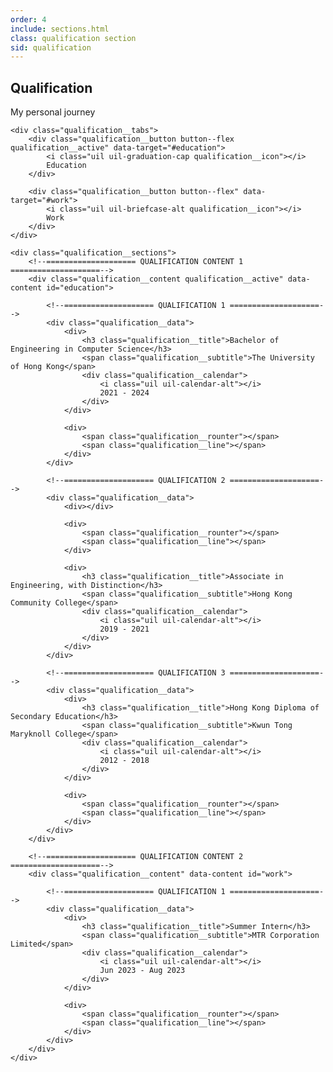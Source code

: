 ```yaml
---
order: 4
include: sections.html
class: qualification section
sid: qualification
---
```


<h2 class="section__title">Qualification</h2>
<span class="section__subtitle">My personal journey</span>

<!-- <div class="qualification__description">
    My life has never been smooth sailing.

    <br><br>

    There were times when I was lost and confused,

    <br><br>

    but these setbacks and scars had taught me resilience.
</div> -->

<div class="qualification__container container">

    <div class="qualification__tabs">
        <div class="qualification__button button--flex qualification__active" data-target="#education">
            <i class="uil uil-graduation-cap qualification__icon"></i>
            Education
        </div>

        <div class="qualification__button button--flex" data-target="#work">
            <i class="uil uil-briefcase-alt qualification__icon"></i>
            Work
        </div>
    </div>

    <div class="qualification__sections">
        <!--==================== QUALIFICATION CONTENT 1 ====================-->
        <div class="qualification__content qualification__active" data-content id="education">

            <!--==================== QUALIFICATION 1 ====================-->
            <div class="qualification__data">
                <div>
                    <h3 class="qualification__title">Bachelor of Engineering in Computer Science</h3>
                    <span class="qualification__subtitle">The University of Hong Kong</span>
                    <div class="qualification__calendar">
                        <i class="uil uil-calendar-alt"></i>
                        2021 - 2024
                    </div>
                </div>

                <div>
                    <span class="qualification__rounter"></span>
                    <span class="qualification__line"></span>
                </div>
            </div>

            <!--==================== QUALIFICATION 2 ====================-->
            <div class="qualification__data">
                <div></div>

                <div>
                    <span class="qualification__rounter"></span>
                    <span class="qualification__line"></span>
                </div>

                <div>
                    <h3 class="qualification__title">Associate in Engineering, with Distinction</h3>
                    <span class="qualification__subtitle">Hong Kong Community College</span>
                    <div class="qualification__calendar">
                        <i class="uil uil-calendar-alt"></i>
                        2019 - 2021
                    </div>
                </div>
            </div>

            <!--==================== QUALIFICATION 3 ====================-->
            <div class="qualification__data">
                <div>
                    <h3 class="qualification__title">Hong Kong Diploma of Secondary Education</h3>
                    <span class="qualification__subtitle">Kwun Tong Maryknoll College</span>
                    <div class="qualification__calendar">
                        <i class="uil uil-calendar-alt"></i>
                        2012 - 2018
                    </div>
                </div>

                <div>
                    <span class="qualification__rounter"></span>
                    <span class="qualification__line"></span>
                </div>
            </div>
        </div>

        <!--==================== QUALIFICATION CONTENT 2 ====================-->
        <div class="qualification__content" data-content id="work">

            <!--==================== QUALIFICATION 1 ====================-->
            <div class="qualification__data">
                <div>
                    <h3 class="qualification__title">Summer Intern</h3>
                    <span class="qualification__subtitle">MTR Corporation Limited</span>
                    <div class="qualification__calendar">
                        <i class="uil uil-calendar-alt"></i>
                        Jun 2023 - Aug 2023
                    </div>
                </div>

                <div>
                    <span class="qualification__rounter"></span>
                    <span class="qualification__line"></span>
                </div>
            </div>
        </div>
    </div>
</div>
